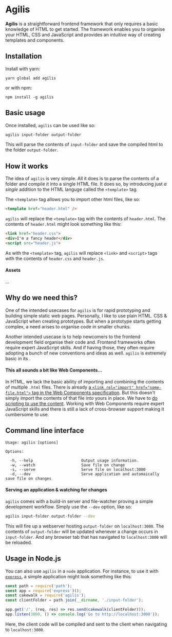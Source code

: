 # Agilis

**Agilis** is a straightforward frontend framework that only requires a basic knowledge of HTML to get started. The framework enables you to organise your HTML, CSS and JavaScript and provides an intuitive way of creating templates and components.


## Installation

Install with yarn:

```shell
yarn global add agilis
```

or with npm:

```shell
npm install -g agilis
```


## Basic usage

Once installed, `agilis` can be used like so:

```bash
agilis input-folder output-folder
```

This will parse the contents of `input-folder` and save the compiled html to the folder `output-folder`.


## How it works

The idea of `agilis` is very simple. All it does is to parse the contents of a folder and compile it into a single HTML file. It does so, by introducing just _a single_ addition to the HTML languge called the `<template>` tag.

The `<template>` tag allows you to import other html files, like so:

```html
<template href="header.html" />
```

`agilis` will replace the `<template>` tag with the contents of `header.html`. The contents of `header.html` might look something like this:

```html
<link href="header.css">
<div>I'm a fancy header</div>
<script src="header.js">
```

As with the `<template>` tag, `agilis` will replace `<link>` and `<script>` tags with the contents of `header.css` and `header.js`.

#### Assets

...


## Why do we need this?

One of the intended usecases for `agilis` is for rapid prototyping and building simple static web pages. Personally, I like to use plain HTML. CSS & JavaScript when creating prototypes. But when a prototype starts getting complex, a need arises to organise code in smaller chunks.

Another intended usecase is to help newcomers to the frontend development field organise their code and. Frontend frameworks often require expert JavaScript skills. And if having those, they often require adopting a bunch of new conventions and ideas as well. `agilis` is extremely basic in its .


#### This all sounds a bit like Web Components...

In HTML, we lack the basic ability of importing and combining the contents of multiple `.html` files. There is already [a `<link rel="import" href="some-file.html">` tag in the Web Components specification](https://developer.mozilla.org/en-US/docs/Web/HTML/Element/template). But this doesn't simply import the contents of that file into yours in place. We have to [do scripting to use the content](https://www.html5rocks.com/en/tutorials/webcomponents/imports/#usingcontent). Working with Web Components require expert JavaScript skills and there is still a lack of cross-browser support making it cumbersome to use.


## Command line interface

```
Usage: agilis [options]

Options:

  -h, --help                     Output usage information.
  -w, --watch                    Save file on change
  -s, --serve                    Serve file on localhost:3000
  -d, --dev                      Serve application and automaically save file on changes
```


#### Serving an application & watching for changes

`agilis` comes with a build-in server and file-watcher proving a simple development workflow. Simply use the `--dev` option, like so:

```bash
agilis input-folder output-folder --dev
```

This will fire up a webserver hosting `output-folder` on `localhost:3000`. The contents of `output-folder` will be updated whenever a change occurs in `input-folder`. And any browser tab that has navigated to `localhost:3000` will be reloaded.


## Usage in Node.js

You can also use `agilis` in a `node` application. For instance, to use it with [`express`](https://github.com/expressjs/express), a simple application might look something like this:

```javascript
const path = require('path');
const app = require('express')();
const cakewalk = require('agilis');
const clientFolder = path.join(__dirname, './input-folder');

app.get('/', (req, res) => res.send(cakewalk(clientFolder)));
app.listen(3000, () => console.log('Go to http://localhost:3000'));
```

Here, the client code will be compiled and sent to the client when navigating to `localhost:3000`.
